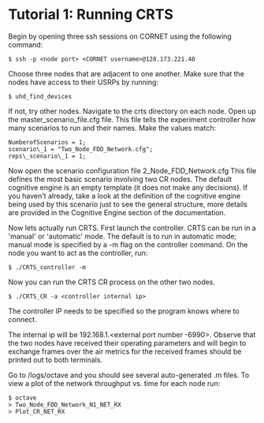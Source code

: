 # Tutorial 1: Running CRTS

Begin by opening three ssh sessions on CORNET using the following command:

    $ ssh -p <node port> <CORNET username>@128.173.221.40

Choose three nodes that are adjacent to one another. Make sure that the nodes
have access to their USRPs by running:

    $ uhd_find_devices

If not, try other nodes. Navigate to the crts directory on each node. Open up 
the master\_scenario\_file.cfg file. This file tells the experiment controller 
how many scenarios to run and their names. Make the values match:

    NumberofScenarios = 1;
	scenario\_1 = "Two_Node_FDD_Network.cfg";
    reps\_scenario\_1 = 1;

Now open the scenario configuration file 2\_Node\_FDD\_Network.cfg This file 
defines the most basic scenario involving two CR nodes. The default cognitive
engine is an empty template (it does not make any decisions). If you haven't already,
take a look at the definition of the cognitive engine being used by this
scenario just to see the general structure, more details are provided in the
Cognitive Engine section of the documentation.

Now lets actually run CRTS. First launch the controller. CRTS can be run in a 
'manual' or 'automatic' mode. The default is to run in automatic mode; manual 
mode is specified by a -m flag on the controller command. On the node you want
to act as the controller, run:

    $ ./CRTS_controller -m

Now you can run the CRTS CR process on the other two nodes.

    $ ./CRTS_CR -a <controller internal ip>

The controller IP needs to be specified so the program knows where to connect.

The internal ip will be 192.168.1.<external port number -6990>. Observe that
the two nodes have received their operating parameters and will begin to
exchange frames over the air metrics for the received frames should be printed
out to both terminals. 

Go to /logs/octave and you should see several auto-generated .m files. To view
a plot of the network throughput vs. time for each node run:

    $ octave
    > Two_Node_FDD_Network_N1_NET_RX
	> Plot_CR_NET_RX

